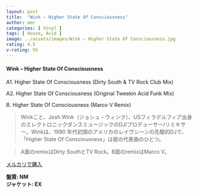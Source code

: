 ```yaml
---
layout: post
title:  "Wink – Higher State Of Consciousness"
author: mmr
categories: [ Vinyl ]
tags: [ House, Acid ]
image: ../assets/images/Wink – Higher State Of Consciousness.jpg
rating: 4.5
v-rating: VG
---
```


#### Wink – Higher State Of Consciousness

A1. Higher State Of Consciousness (Dirty South & TV Rock Club Mix)

A2. Higher State Of Consciousness (Original Tweekin Acid Funk Mix)

B. Higher State Of Consciousness (Marco V Remix)

> Winkこと、Josh Wink（ジョシュ・ウィンク）、USフィラデルフィア出身のエレクトロニックダンスミュージックのDJ/プロデューサー/リミキサー。Winkは、1990 年代初頭のアメリカのレイヴシーンの先駆的DJで、「Higher State Of Consciousness」は彼の代表曲のひとつ。

> A面のremixはDirty SouthとTV Rock。B面のremixはMarco V。

[メルカリで購入](https://jp.mercari.com/item/m55147160081)

<div class="mt-4 mb-4 d-flex align-items-center">
<strong class="mr-1">盤質: NM</strong>
</div>
<div class="mt-4 mb-4 d-flex align-items-center">
<strong class="mr-1">ジャケット: EX</strong>
</div>
